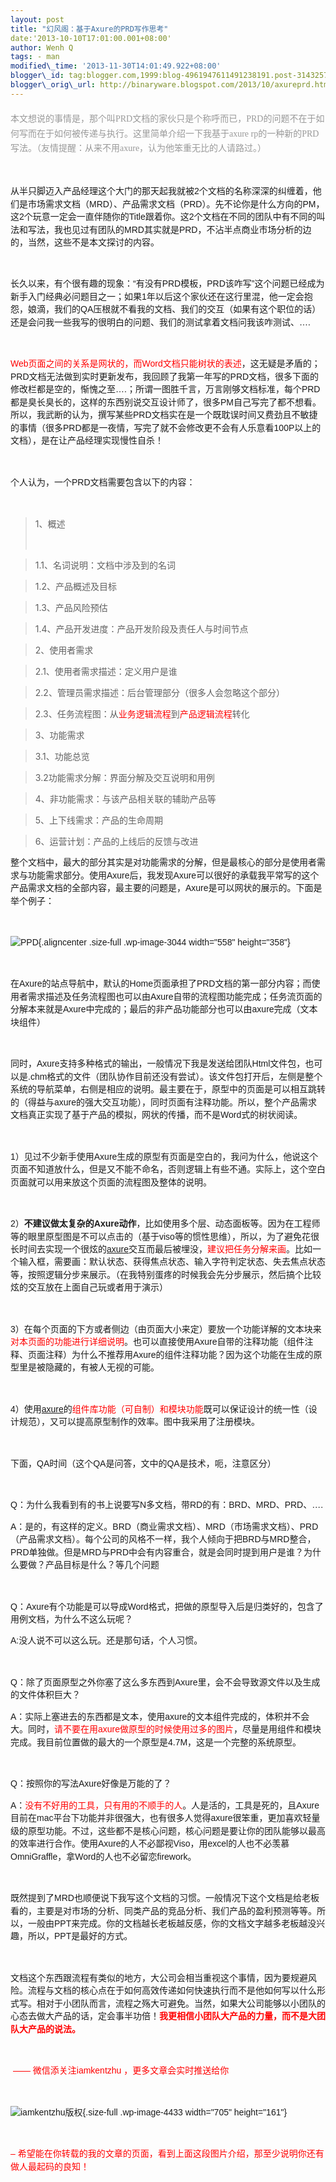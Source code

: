 ```yaml
--- 
layout: post 
title: "幻风阁：基于Axure的PRD写作思考" 
date:'2013-10-10T17:01:00.001+08:00' 
author: Wenh Q
tags: - man
modified\_time: '2013-11-30T14:01:49.922+08:00' 
blogger\_id: tag:blogger.com,1999:blog-4961947611491238191.post-3143257157063828160
blogger\_orig\_url: http://binaryware.blogspot.com/2013/10/axureprd.html
---
```


<div class="the_excerp"
style="color: #999999; font-family: 楷体_GB2312, 楷体; font-size: 13px; line-height: 1.7; margin: 20px 0px 0px;">

<div style="font-size: 14px; padding: 0px 0px 18px;">

本文想说的事情是，那个叫PRD文档的家伙只是个称呼而已，PRD的问题不在于如何写而在于如何被传递与执行。这里简单介绍一下我基于axure
rp的一种新的PRD写法。（友情提醒：从来不用axure，认为他笨重无比的人请路过。）

</div>

</div>

<div
style="font-family: Arial, Helvetica, sans-serif; font-size: 14px; line-height: 20.46875px; padding: 0px 0px 18px;">

从半只脚迈入产品经理这个大门的那天起我就被2个文档的名称深深的纠缠着，他们是市场需求文档（MRD）、产品需求文档（PRD）。先不论你是什么方向的PM，这2个玩意一定会一直伴随你的Title跟着你。这2个文档在不同的团队中有不同的叫法和写法，我也见过有团队的MRD其实就是PRD，不沾半点商业市场分析的边的，当然，这些不是本文探讨的内容。

</div>

<div
style="font-family: Arial, Helvetica, sans-serif; font-size: 14px; line-height: 20.46875px; padding: 0px 0px 18px;">

长久以来，有个很有趣的现象：“有没有PRD模板，PRD该咋写”这个问题已经成为新手入门经典必问题目之一；如果1年以后这个家伙还在这行里混，他一定会抱怨，娘滴，我们的QA压根就不看我的文档、我们的交互（如果有这个职位的话）还是会问我一些我写的很明白的问题、我们的测试拿着文档问我该咋测试、….

</div>

<div
style="font-family: Arial, Helvetica, sans-serif; font-size: 14px; line-height: 20.46875px; padding: 0px 0px 18px;">

<span
style="color: red;">Web页面之间的关系是网状的，而Word文档只能树状的表述</span>，这无疑是矛盾的；PRD文档无法做到实时更新发布，我回顾了我第一年写的PRD文档，很多下面的修改栏都是空的，惭愧之至….；所谓一图胜千言，万言刚够文档标准，每个PRD都是臭长臭长的，这样的东西别说交互设计师了，很多PM自己写完了都不想看。所以，我武断的认为，撰写某些PRD文档实在是一个既耽误时间又费劲且不敏捷的事情（很多PRD都是一夜情，写完了就不会修改更不会有人乐意看100P以上的文档），是在让产品经理实现慢性自杀！

</div>

<div
style="font-family: Arial, Helvetica, sans-serif; font-size: 14px; line-height: 20.46875px; padding: 0px 0px 18px;">

个人认为，一个PRD文档需要包含以下的内容：

</div>

> <div style="font-size: 14px; padding: 0px 0px 18px;">
>
> 1、概述

> 1.1、名词说明：文档中涉及到的名词

> 1.2、产品概述及目标

> 1.3、产品风险预估

> 1.4、产品开发进度：产品开发阶段及责任人与时间节点

> 2、使用者需求

> 2.1、使用者需求描述：定义用户是谁

> 2.2、管理员需求描述：后台管理部分（很多人会忽略这个部分）

> 2.3、任务流程图：从<span
> style="color: red;">业务逻辑流程</span>到<span
> style="color: red;">产品逻辑流程</span>转化

> 3、功能需求

> 3.1、功能总览

> 3.2功能需求分解：界面分解及交互说明和用例

> 4、非功能需求：与该产品相关联的辅助产品等

> 5、上下线需求：产品的生命周期

> 6、运营计划：产品的上线后的反馈与改进
>
> </div>

<div
style="font-family: Arial, Helvetica, sans-serif; font-size: 14px; line-height: 20.46875px; padding: 0px 0px 18px;">

整个文档中，最大的部分其实是对功能需求的分解，但是最核心的部分是使用者需求与功能需求部分。使用Axure后，我发现Axure可以很好的承载我平常写的这个产品需求文档的全部内容，最主要的问题是，Axure是可以网状的展示的。下面是举个例子：

</div>

<div
style="font-family: Arial, Helvetica, sans-serif; font-size: 14px; line-height: 20.46875px; padding: 0px 0px 18px;">

![](http://www.ikent.me/blog/wp-content/uploads/2010/08/PPD.jpg "PPD"){.aligncenter
.size-full .wp-image-3044 width="558" height="358"}

</div>

<div
style="font-family: Arial, Helvetica, sans-serif; font-size: 14px; line-height: 20.46875px; padding: 0px 0px 18px;">

在Axure的站点导航中，默认的Home页面承担了PRD文档的第一部分内容；而使用者需求描述及任务流程图也可以由Axure自带的流程图功能完成；任务流页面的分解本来就是Axure中完成的；最后的非产品功能部分也可以由axure完成（文本块组件）

</div>

<div
style="font-family: Arial, Helvetica, sans-serif; font-size: 14px; line-height: 20.46875px; padding: 0px 0px 18px;">

同时，Axure支持多种格式的输出，一般情况下我是发送给团队Html文件包，也可以是.chm格式的文件（团队协作目前还没有尝试）。该文件包打开后，左侧是整个系统的导航菜单，右侧是相应的说明。最主要在于，原型中的页面是可以相互跳转的（得益与axure的强大交互功能），同时页面有注释功能。所以，整个产品需求文档真正实现了基于产品的模拟，网状的传播，而不是Word式的树状阅读。

</div>

<div
style="font-family: Arial, Helvetica, sans-serif; font-size: 14px; line-height: 20.46875px; padding: 0px 0px 18px;">

1）见过不少新手使用Axure生成的原型有页面是空白的，我问为什么，他说这个页面不知道放什么，但是又不能不命名，否则逻辑上有些不通。实际上，这个空白页面就可以用来放这个页面的流程图及整体的说明。

</div>

<div
style="font-family: Arial, Helvetica, sans-serif; font-size: 14px; line-height: 20.46875px; padding: 0px 0px 18px;">

2）**不建议做太复杂的Axure动作**，比如使用多个层、动态面板等。因为在工程师等的眼里原型图是不可以点击的（基于viso等的惯性思维），所以，为了避免花很长时间去实现一个很炫的[axure](http://www.ikent.me/blog/tag/axure)交互而最后被埋没，<span
style="color: red;">建议把任务分解来画</span>。比如一个输入框，需要画：默认状态、获得焦点状态、输入字符判定状态、失去焦点状态等，按照逻辑分步来展示。（在我特别蛋疼的时候我会先分步展示，然后搞个比较炫的交互放在上面自己玩或者用于演示）

</div>

<div
style="font-family: Arial, Helvetica, sans-serif; font-size: 14px; line-height: 20.46875px; padding: 0px 0px 18px;">

3）在每个页面的下方或者侧边（由页面大小来定）要放一个功能详解的文本块来<span
style="color: red;">对本页面的功能进行详细说明</span>。也可以直接使用Axure自带的注释功能（组件注释、页面注释）为什么不推荐用Axure的组件注释功能？因为这个功能在生成的原型里是被隐藏的，有被人无视的可能。

</div>

<div
style="font-family: Arial, Helvetica, sans-serif; font-size: 14px; line-height: 20.46875px; padding: 0px 0px 18px;">

4）使用[axure](http://www.ikent.me/blog/tag/axure)的<span
style="color: red;">组件库功能（可自制）和模块功能</span>既可以保证设计的统一性（设计规范），又可以提高原型制作的效率。图中我采用了注册模块。

</div>

<div
style="font-family: Arial, Helvetica, sans-serif; font-size: 14px; line-height: 20.46875px; padding: 0px 0px 18px;">

下面，QA时间（这个QA是问答，文中的QA是技术，呃，注意区分）

</div>

<div
style="font-family: Arial, Helvetica, sans-serif; font-size: 14px; line-height: 20.46875px; padding: 0px 0px 18px;">

Q：为什么我看到有的书上说要写N多文档，带RD的有：BRD、MRD、PRD、….

A：是的，有这样的定义。BRD（商业需求文档）、MRD（市场需求文档）、PRD（产品需求文档）。每个公司的风格不一样，我个人倾向于把BRD与MRD整合，PRD单独做。但是MRD与PRD中会有内容重合，就是会同时提到用户是谁？为什么要做？产品目标是什么？等几个问题

</div>

<div
style="font-family: Arial, Helvetica, sans-serif; font-size: 14px; line-height: 20.46875px; padding: 0px 0px 18px;">

Q：Axure有个功能是可以导成Word格式，把做的原型导入后是归类好的，包含了用例文档，为什么不这么玩呢？

A:没人说不可以这么玩。还是那句话，个人习惯。

</div>

<div
style="font-family: Arial, Helvetica, sans-serif; font-size: 14px; line-height: 20.46875px; padding: 0px 0px 18px;">

Q：除了页面原型之外你塞了这么多东西到Axure里，会不会导致源文件以及生成的文件体积巨大？

A：实际上塞进去的东西都是文本，使用axure的文本组件完成的，体积并不会大。同时，<span
style="color: red;">请不要在用axure做原型的时候使用过多的图片</span>，尽量是用组件和模块完成。我目前位置做的最大的一个原型是4.7M，这是一个完整的系统原型。

</div>

<div
style="font-family: Arial, Helvetica, sans-serif; font-size: 14px; line-height: 20.46875px; padding: 0px 0px 18px;">

Q：按照你的写法Axure好像是万能的了？

A：<span
style="color: red;">没有不好用的工具，只有用的不顺手的人</span>。人是活的，工具是死的，且Axure目前在mac平台下功能并非很强大，也有很多人觉得axure很笨重，更加喜欢轻量级的原型功能。不过，这些都不是核心问题，核心问题是要让你的团队能够以最高的效率进行合作。使用Axure的人不必鄙视Viso，用excel的人也不必羡慕OmniGraffle，拿Word的人也不必留恋firework。

</div>

<div
style="font-family: Arial, Helvetica, sans-serif; font-size: 14px; line-height: 20.46875px; padding: 0px 0px 18px;">

既然提到了MRD也顺便说下我写这个文档的习惯。一般情况下这个文档是给老板看的，主要是对市场的分析、同类产品的竞品分析、我们产品的盈利预测等等。所以，一般由PPT来完成。你的文档越长老板越反感，你的文档文字越多老板越没兴趣，所以，PPT是最好的方式。

</div>

<div
style="font-family: Arial, Helvetica, sans-serif; font-size: 14px; line-height: 20.46875px; padding: 0px 0px 18px;">

文档这个东西跟流程有类似的地方，大公司会相当重视这个事情，因为要规避风险。流程与文档的核心点在于如何高效传递如何快速执行而不是他如何写以什么形式写。相对于小团队而言，流程之殇大可避免。当然，如果大公司能够以小团队的心态去做大产品的话，定会事半功倍！<span
style="color: red;">**我更相信小团队大产品的力量，而不是大团队大产品的说法。**</span>

</div>

<div
style="font-family: Arial, Helvetica, sans-serif; font-size: 14px; line-height: 20.46875px; padding: 0px 0px 18px;">

<span style="color: red;"> —— 微信添关注iamkentzhu
，更多文章会实时推送给你</span>

</div>

<div
style="font-family: Arial, Helvetica, sans-serif; font-size: 14px; line-height: 20.46875px; padding: 0px 0px 18px;">

![iamkentzhu版权](http://ww4.sinaimg.cn/mw690/04c1843fgw1e297x88t5tj.jpg){.size-full
.wp-image-4433 width="705" height="161"}

</div>

<div
style="font-family: Arial, Helvetica, sans-serif; font-size: 14px; line-height: 20.46875px; padding: 0px 0px 18px;">

<span style="color: red;">–
希望能在你转载的我的文章的页面，看到上面这段图片介绍，那至少说明你还有做人最起码的良知！</span>

</div>
